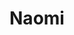 ---
title: Naomi
date: 
draft: false

# descripcion
description : Argollas de plata 925

materials: Plata 925

color: Plateado

dimensions: 1,4cm diam

code: 01-11-0547

type: "Aros"

categories: []

price: $3.710,00

price_eftvo: $3.150,00

# Images
# first image will be shown in the product page
images:
  # - image: "images/path_to_image"
  # La ubicacion de las imagenes es imagenes/Aros/Aros.Argollas/01-11-0547-naomi
  - image: "./images/aros/argollas/01-11-0547.JPG"
  - image: "./images/aros/argollas/01-11-0547_a.JPG"
  - image: "./images/aros/argollas/01-11-0547_b.jpg"
  - image: "./images/aros/argollas/01-11-0547_c.jpg"
---